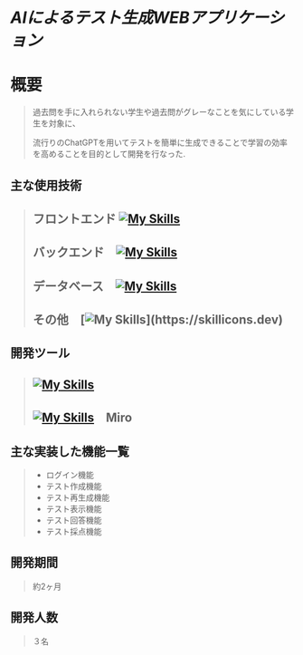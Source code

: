 # *AIによるテスト生成WEBアプリケーション* 

# 概要
> 過去問を手に入れられない学生や過去問がグレーなことを気にしている学生を対象に、
> 
> 流行りのChatGPTを用いてテストを簡単に生成できることで学習の効率を高めることを目的として開発を行なった.

## 主な使用技術 <!--　必要であればver等追記してください --> 
> ## フロントエンド [![My Skills](https://skillicons.dev/icons?i=js,html,css)](https://skillicons.dev)
> ## バックエンド　[![My Skills](https://skillicons.dev/icons?i=django)](https://skillicons.dev)
> ## データベース　[![My Skills](https://skillicons.dev/icons?i=mysql)](https://skillicons.dev)
> ## その他　[![My Skills](https://skillicons.dev/icons?i=nginx,docker,)](https://skillicons.dev)

## 開発ツール
> ## [![My Skills](https://skillicons.dev/icons?i=figma,git,github)](https://skillicons.dev)
> ## [![My Skills](https://skillicons.dev/icons?i=vscode,discord)](https://skillicons.dev)　Miro

## 主な実装した機能一覧

> - ログイン機能
> - テスト作成機能
> - テスト再生成機能
> - テスト表示機能
> - テスト回答機能
> - テスト採点機能

## 開発期間
> 約2ヶ月
## 開発人数
> ３名
